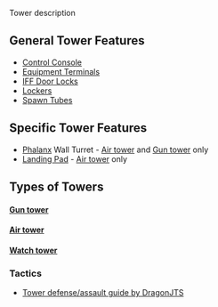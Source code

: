 Tower description

## General Tower Features

- [Control Console](../locations/Control_Console.md)
- [Equipment Terminals](../items/Equipment_Terminal.md)
- [IFF Door Locks](../terminology/IFF.md)
- [Lockers](../items/Lockers.md)
- [Spawn Tubes](../items/Respawn_Tube.md)

## Specific Tower Features

- [Phalanx](../items/Phalanx.md) Wall Turret - [Air tower](Air_tower.md) and
  [Gun tower](Gun_tower.md) only
- [Landing Pad](../items/Landing_Pad.md) - [Air tower](Air_tower.md) only

## Types of Towers

#### [Gun tower](Gun_tower.md)

#### [Air tower](Air_tower.md)

#### [Watch tower](Watch_tower.md)

<H3>

Tactics

</H3>

- [Tower defense/assault guide by DragonJTS](../etc/DragonJTS.md)

<!--[Category:Locations](Category:Locations.md)-->
